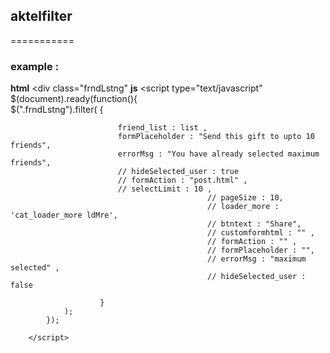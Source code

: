 ##  aktelfilter
===========
### example :
**html**
		<div class="frndLstng" </div>
 **js** 
        <script type="text/javascript" 
            $(document).ready(function(){  
                $(".frndLstng").filter( 
                        { 
        
                            friend_list : list ,
                            formPlaceholder : "Send this gift to upto 10 friends",
                            errorMsg : "You have already selected maximum friends",
                            // hideSelected_user : true
                            // formAction : "post.html" , 
                            // selectLimit : 10 ,
                                                // pageSize : 10,
                                                // loader_more : 'cat_loader_more ldMre', 
                                                // btntext : "Share",
                                                // customformhtml : "" , 
                                                // formAction : "" , 
                                                // formPlaceholder : "",
                                                // errorMsg : "maximum selected" , 
                                                // hideSelected_user : false
                                                
                        } 
                ); 
            });
         
        </script>